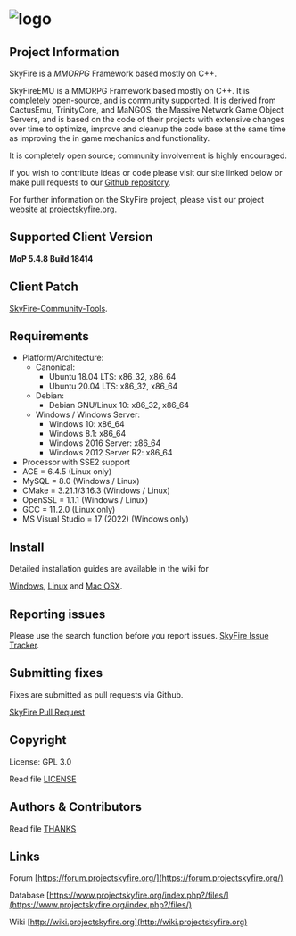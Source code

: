 # ![logo](https://abload.de/img/15_14_skyfire_logoqyj68.png)

## Project Information
SkyFire is a *MMORPG* Framework based mostly on C++.

SkyFireEMU is a MMORPG Framework based mostly on C++. It is completely 
open-source, and is community supported. It is derived
from CactusEmu, TrinityCore, and MaNGOS, the Massive Network Game Object Servers, 
and is based on the code of their projects with extensive changes over time to optimize, 
improve and cleanup the code base at the same time as improving the in game mechanics
and functionality.

It is completely open source; community involvement is highly encouraged.

If you wish to contribute ideas or code please visit our site linked below or
make pull requests to our 
[Github repository](https://github.com/ProjectSkyfire/SkyFire.548).

For further information on the SkyFire project, please visit our project website at 
[projectskyfire.org](http://www.projectskyfire.org).

## Supported Client Version
**MoP 5.4.8 Build 18414**

## Client Patch
[SkyFire-Community-Tools](https://github.com/ProjectSkyfire/SkyFire-Community-Tools).

## Requirements
+ Platform/Architecture:
  + Canonical:
    + Ubuntu 18.04 LTS: x86_32, x86_64
    + Ubuntu 20.04 LTS: x86_32, x86_64
  + Debian:
    + Debian GNU/Linux 10: x86_32, x86_64
  + Windows / Windows Server:
    + Windows 10:               x86_64
    + Windows 8.1:              x86_64
    + Windows 2016 Server:      x86_64
    + Windows 2012 Server R2:   x86_64
+ Processor with SSE2 support
+ ACE = 6.4.5  (Linux only)
+ MySQL = 8.0 (Windows / Linux)
+ CMake = 3.21.1/3.16.3 (Windows / Linux)
+ OpenSSL = 1.1.1 (Windows / Linux)
+ GCC = 11.2.0 (Linux only)
+ MS Visual Studio = 17 (2022) (Windows only)

## Install
Detailed installation guides are available in the wiki for

[Windows](http://wiki.projectskyfire.org/index.php?title=Installation_Windows),
[Linux](http://wiki.projectskyfire.org/index.php?title=Installation_(Ubuntu_18.04_LTS)) and
[Mac OSX](http://wiki.projectskyfire.org/index.php?title=Installation_Mac_OS_X).


## Reporting issues
Please use the search function before you report issues.
[SkyFire Issue Tracker](https://github.com/ProjectSkyfire/SkyFire.548/issues).

## Submitting fixes
Fixes are submitted as pull requests via Github.

[SkyFire Pull Request](https://github.com/ProjectSkyfire/SkyFire.548/pulls)

## Copyright
License: GPL 3.0

Read file [LICENSE](LICENSE.md)

## Authors &amp; Contributors
Read file [THANKS](THANKS.md)

## Links
Forum [https://forum.projectskyfire.org/](https://forum.projectskyfire.org/)

Database [https://www.projectskyfire.org/index.php?/files/](https://www.projectskyfire.org/index.php?/files/)

Wiki [http://wiki.projectskyfire.org](http://wiki.projectskyfire.org)
